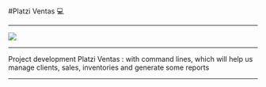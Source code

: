#Platzi Ventas 💻

------------
![](https://2.bp.blogspot.com/-pqTHEdAQ7Vs/V-hQyNCwnzI/AAAAAAAAADg/hQMk_hsphCg17rc4x-8eJBCqc8_Ytcs8gCLcB/s1600/mongodb-crud-operations1.png)

------------

Project development Platzi Ventas : with command lines, which will help us manage clients, sales, inventories and generate some reports


----
